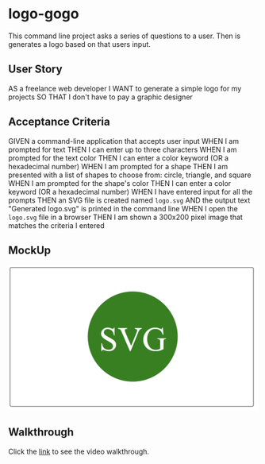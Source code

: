 # logo-gogo
This command line project asks a series of questions to a user. Then is generates a logo based on that users input.

## User Story
AS a freelance web developer
I WANT to generate a simple logo for my projects
SO THAT I don't have to pay a graphic designer

## Acceptance Criteria
GIVEN a command-line application that accepts user input
WHEN I am prompted for text
THEN I can enter up to three characters
WHEN I am prompted for the text color
THEN I can enter a color keyword (OR a hexadecimal number)
WHEN I am prompted for a shape
THEN I am presented with a list of shapes to choose from: circle, triangle, and square
WHEN I am prompted for the shape's color
THEN I can enter a color keyword (OR a hexadecimal number)
WHEN I have entered input for all the prompts
THEN an SVG file is created named `logo.svg`
AND the output text "Generated logo.svg" is printed in the command line
WHEN I open the `logo.svg` file in a browser
THEN I am shown a 300x200 pixel image that matches the criteria I entered

## MockUp
<img src="./images/Screenshot 2023-09-21 at 3.28.29 PM.png" alt="mockup of assignment">

## Walkthrough
Click the <a href="https://drive.google.com/file/d/1EoPR8MSycwoj7L2RvDjUnXZAAT61BzJM/view">link</a> to see the video walkthrough.
